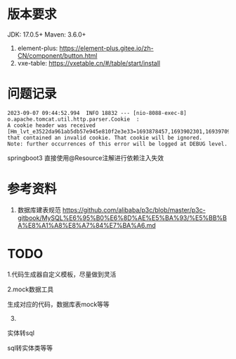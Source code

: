 

# 版本要求
JDK: 17.0.5+
Maven: 3.6.0+

1. element-plus: https://element-plus.gitee.io/zh-CN/component/button.html
2. vxe-table: https://vxetable.cn/#/table/start/install


# 问题记录

```text
2023-09-07 09:44:52.994  INFO 18832 --- [nio-8088-exec-8] o.apache.tomcat.util.http.parser.Cookie  :
A cookie header was received [Hm_lvt_e3522da961ab5db57e945e810f2e3e33=1693878457,1693902301,1693970922,1693993389;]
that contained an invalid cookie. That cookie will be ignored.
Note: further occurrences of this error will be logged at DEBUG level.
```

springboot3 直接使用@Resource注解进行依赖注入失效

# 参考资料

1. 数据库建表规范
https://github.com/alibaba/p3c/blob/master/p3c-gitbook/MySQL%E6%95%B0%E6%8D%AE%E5%BA%93/%E5%BB%BA%E8%A1%A8%E8%A7%84%E7%BA%A6.md







# TODO



1.代码生成器自定义模板，尽量做到灵活



2.mock数据工具

生成对应的代码，数据库表mock等等



3.

实体转sql

sql转实体类等等

















